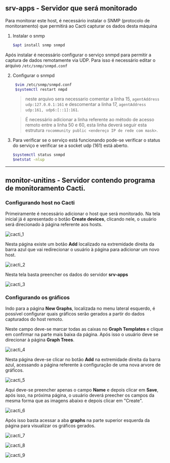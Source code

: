 ## __srv-apps__ - Servidor que será monitorado
Para monitorar este host, é necessário instalar o SNMP (protocolo de monitoramento) que permitirá ao Cacti capturar os dados desta máquina

1. Instalar o snmp
   ```bash 
   $apt install snmp snmpd
   ```

Após instalar é necessário configurar o serviço snmpd para permitir a captura de dados remotamente via UDP. Para isso é necessário editar o arquivo `/etc/snmp/snmpd.conf`

2. Configurar o snmpd
   ```bash
	$vim /etc/snmp/snmpd.conf
	$systemctl restart nmpd
	```
	> neste arquivo sera necessario comentar a linha 15, `agentAddress udp:127.0.0.1:161` e descomentar a linha 17, `agentAddress udp:161, udp6:[::1]:161`.

	> É necessário adicionar a linha referente ao método de acesso remoto entre a linha 50 e 60, esta linha deverá seguir esta estrutura `rocommunity public <endereço IP de rede com mask>`.


3. Para verificar se o serviço está funcionando pode-se verificar o status do serviço e verificar se a socket udp (161) está aberto.

	```bash
	$systemctl status snmpd
	$netstat -nlup
	```
__________________________________________________________________
## __monitor-unitins__ - Servidor contendo programa de monitoramento Cacti.

### Configurando host no Cacti
Primeiramente é necessário adicionar o host que será monitorado.
Na tela inicial já é apresentado o botão **Create devices**, clicando nele, o usuário será direcionado à página referente aos hosts.

![cacti_1](i1.jpg)

Nesta página existe um botão **Add** localizado na extremidade direita da barra azul que vai redirecionar o usuário à página para adicionar um novo host.

![cacti_2](i2.jpg)

Nesta tela basta preencher os dados do servidor **srv-apps**

![cacti_3](i3.jpg)

### Configurando os gráficos

Indo para a página **New Graphs**, localizada no menu lateral esquerdo, é possível configurar quais gráficos serão gerados a partir do dados capturados do host remoto.

Neste campo deve-se marcar todas as caixas no **Graph Templates** e clique em confirmar na parte mais baixa da página. Após isso o usuário deve se direcionar à página **Graph Trees**.

![cacti_4](i4.jpg)

Nesta página deve-se clicar no botão **Add** na extremidade direita da barra azul, acessando a página referente à configuração de uma nova arvore de gráficos.

![cacti_5](i5.jpg)

Aqui deve-se preencher apenas o campo **Name** e depois clicar em **Save**, após isso, na próxima página, o usuário deverá preecher os campos da mesma forma que as imagens abaixo e depois clicar em "Create".

![cacti_6](i6.jpg)

Após isso basta acessar a aba **graphs** na parte superior esquerda da página para visualizar os gráficos gerados.

![cacti_7](i7.jpg)

![cacti_8](i8.jpg)

![cacti_9](i9.jpg)
